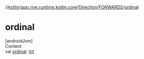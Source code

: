//[kotlin](../../../../index.md)/[app.rive.runtime.kotlin.core](../../index.md)/[Direction](../index.md)/[FORWARDS](index.md)/[ordinal](ordinal.md)



# ordinal  
[androidJvm]  
Content  
val [ordinal](ordinal.md): [Int](https://kotlinlang.org/api/latest/jvm/stdlib/kotlin/-int/index.html)  



